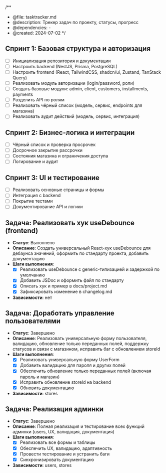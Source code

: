 /**
 * @file: tasktracker.md
 * @description: Трекер задач по проекту, статусы, прогресс
 * @dependencies: -
 * @created: 2024-07-02
 */

## Спринт 1: Базовая структура и авторизация
- [ ] Инициализация репозитория и документации
- [ ] Настроить backend (NestJS, Prisma, PostgreSQL)
- [ ] Настроить frontend (React, TailwindCSS, shadcn/ui, Zustand, TanStack Query)
- [ ] Реализовать модуль авторизации (login/password, роли)
- [ ] Создать базовые модули: admin, client, customers, installments, payments
- [ ] Разделить API по ролям
- [ ] Реализовать чёрный список (модель, сервис, endpoints для магазина)
- [ ] Реализовать аудит действий (модель, сервис, интеграция)

## Спринт 2: Бизнес-логика и интеграции
- [ ] Чёрный список и проверка просрочек
- [ ] Досрочное закрытие рассрочки
- [ ] Состояния магазина и ограничения доступа
- [ ] Логирование и аудит

## Спринт 3: UI и тестирование
- [ ] Реализовать основные страницы и формы
- [ ] Интеграция с backend
- [ ] Покрытие тестами
- [ ] Документирование API и логики

## Задача: Реализовать хук useDebounce (frontend)
- **Статус**: Выполнено
- **Описание**: Создать универсальный React-хук useDebounce для дебаунса значений, оформить по стандарту проекта, добавить документацию
- **Шаги выполнения**:
  - [x] Реализовать useDebounce с generic-типизацией и задержкой по умолчанию
  - [x] Добавить JSDoc и оформить файл по стандарту
  - [x] Описать хук и пример в docs/project.md
  - [x] Зафиксировать изменение в changelog.md
- **Зависимости**: нет

## Задача: Доработать управление пользователями
- **Статус**: Завершено
- **Описание**: Реализовать универсальную форму пользователя, валидацию, обновление только переданных полей, поддержку статусов и связи с магазином, исправить баг с обновлением storeId
- **Шаги выполнения**:
  - [x] Реализовать универсальную форму UserForm
  - [x] Добавить валидацию для пароля и других полей
  - [x] Обеспечить обновление только переданных полей (включая пароль и магазин)
  - [x] Исправить обновление storeId на backend
  - [x] Обновить документацию
- **Зависимости**: stores

## Задача: Реализация админки
- **Статус**: Завершено
- **Описание**: Полная реализация и тестирование всех функций админки (users, UX, валидация, документация)
- **Шаги выполнения**:
  - [x] Реализовать все формы и таблицы
  - [x] Обеспечить UX, валидацию, адаптивность
  - [x] Провести тестирование и устранить баги
  - [x] Синхронизировать документацию
- **Зависимости**: users, stores 